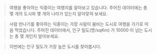 > 여행을 좋아하는 익중이는 여행지를 알아보고 있습니다. 주어진 데이터에는 총 몇 개의 도시와 몇 개의 나라가 있는지 알아맞혀 보세요.

> 사람 만나기를 좋아하는 익중이는 가장 사람이 붐비는 도시로 여행을 가기로 마음 먹었습니다. 주어진 데이터에서, 인구 밀도(명/sqKm) 가 10000 이 넘는 도시는 총 몇 개인지 알아보세요.

> 이번에는 인구 밀도가 가장 높은 도시를 찾아봅시다. 
